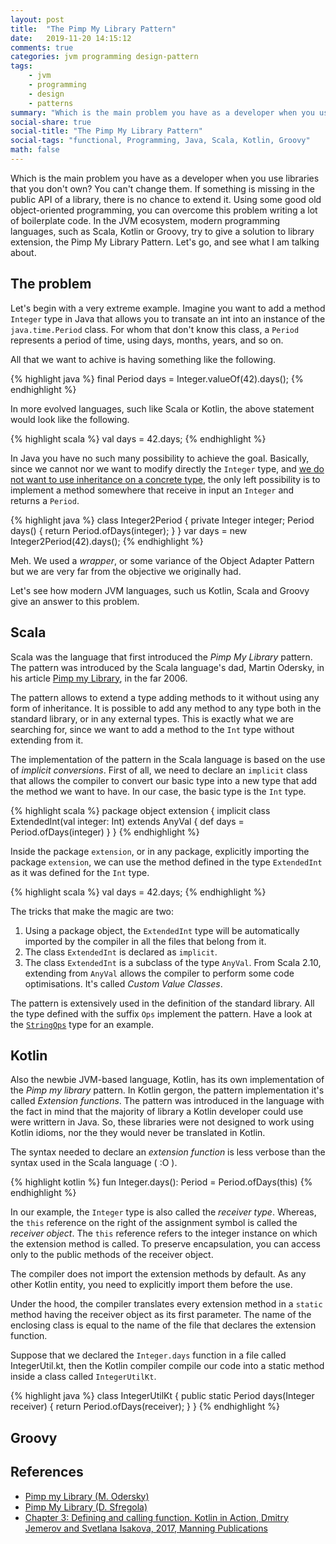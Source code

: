```yaml
---
layout: post
title:  "The Pimp My Library Pattern"
date:   2019-11-20 14:15:12
comments: true
categories: jvm programming design-pattern
tags:
    - jvm
    - programming
    - design
    - patterns
summary: "Which is the main problem you have as a developer when you use libraries that you don't own? You can't change them. If something is missing in the public API of a library, there is no chance to extend it. Using some good old object-oriented programming, you can overcome this problem writing a lot of boilerplate code. In the JVM ecosystem, modern programming languages, such as Scala, Kotlin or Groovy, try to give a solution to library extension, the Pimp My Library Pattern."
social-share: true
social-title: "The Pimp My Library Pattern"
social-tags: "functional, Programming, Java, Scala, Kotlin, Groovy"
math: false
---
```


Which is the main problem you have as a developer when you use libraries that you don't own? You can't change them. If something is missing in the public API of a library, there is no chance to extend it. Using some good old object-oriented programming, you can overcome this problem writing a lot of boilerplate code. In the JVM ecosystem, modern programming languages, such as Scala, Kotlin or Groovy, try to give a solution to library extension, the Pimp My Library Pattern. Let's go, and see what I am talking about.

## The problem

Let's begin with a very extreme example. Imagine you want to add a method `Integer` type in Java that allows you to transate an int into an instance of the `java.time.Period` class. For whom that don't know this class, a `Period` represents a period of time, using days, months, years, and so on.

All that we want to achive is having something like the following.

{% highlight java %}
final Period days = Integer.valueOf(42).days();
{% endhighlight %}

In more evolved languages, such like Scala or Kotlin, the above statement would look like the following.

{% highlight scala %}
val days = 42.days;
{% endhighlight %}

In Java you have no such many possibility to achieve the goal. Basically, since we cannot nor we want to modify directly the `Integer` type, and [we do not want to use inheritance on a concrete type](http://rcardin.github.io/design/programming/oop/fp/2018/07/27/the-secret-life-of-objects-part-2.html), the only
left possibility is to implement a method somewhere that receive in input an `Integer` and returns a `Period`.

{% highlight java %}
class Integer2Period {
    private Integer integer;
    Period days() {
        return Period.ofDays(integer);
    }
}
var days = new Integer2Period(42).days();
{% endhighlight %}

Meh. We used a _wrapper_, or some variance of the Object Adapter Pattern but we are very far from the objective we originally had.

Let's see how modern JVM languages, such us Kotlin, Scala and Groovy give an answer to this problem.

## Scala

Scala was the language that first introduced the _Pimp My Library_ pattern. The pattern was introduced by the Scala language's dad, Martin Odersky, in his article [Pimp my Library](https://www.artima.com/weblogs/viewpost.jsp?thread=179766), in the far 2006. 

The pattern allows to extend a type adding methods to it without using any form of inheritance. It is possible to add any method to any type both in the standard library, or in any external types. This is exactly what we are searching for, since we want to add a method to the `Int` type without extending from it.

The implementation of the pattern in the Scala language is based on the use of _implicit conversions_. First of all, we need to declare an `implicit` class that allows the compiler to convert our basic type into a new type that add the method we want to have. In our case, the basic type is the `Int` type.

{% highlight scala %}
package object extension { 
  implicit class ExtendedInt(val integer: Int) extends AnyVal {
    def days = Period.ofDays(integer)
  }
}
{% endhighlight %}

Inside the package `extension`, or in any package, explicitly importing the package `extension`, we can use the method defined in the type `ExtendedInt` as it was defined for the `Int` type.

{% highlight scala %}
val days = 42.days;
{% endhighlight %}

The tricks that make the magic are two: 

1. Using a package object, the `ExtendedInt` type will be automatically imported by the compiler in all the files that belong from it.
2. The class `ExtendedInt` is declared as `implicit`.
3. The class `ExtendedInt` is a subclass of the type `AnyVal`. From Scala 2.10, extending from `AnyVal` allows the compiler to perform some code optimisations. It's called _Custom Value Classes_.

The pattern is extensively used in the definition of the standard library. All the type defined with the suffix `Ops` implement the pattern. Have a look at the [`StringOps`](https://www.scala-lang.org/api/2.12.2/scala/collection/immutable/StringOps.html) type for an example.

## Kotlin

Also the newbie JVM-based language, Kotlin, has its own implementation of the _Pimp my library_ pattern. In Kotlin gergon, the pattern implementation it's called _Extension functions_. The pattern was introduced in the language with the fact in mind that the majority of library a Kotlin developer could use were writtern in Java. So, these libraries were not designed to work using Kotlin idioms, nor the they would never be translated in Kotlin.

The syntax needed to declare an _extension function_ is less verbose than the syntax used in the Scala language ( :O ).

{% highlight kotlin %}
fun Integer.days(): Period = Period.ofDays(this)
{% endhighlight %}

In our example, the `Integer` type is also called the _receiver type_. Whereas, the `this` reference on the right of the assignment symbol is called the _receiver object_. The `this` reference refers to the integer instance on which the extension method is called. To preserve encapsulation, you can access only to the public methods of the receiver object.

The compiler does not import the extension methods by default. As any other Kotlin entity, you need to explicitly import them before the use.

Under the hood, the compiler translates every extension method in a `static` method having the receiver object as its first parameter. The name of the enclosing class is equal to the name of the file that declares the extension function.

Suppose that we declared the `Integer.days` function in a file called IntegerUtil.kt, then the Kotlin compiler compile our code into a static method inside a class called `IntegerUtilKt`.

{% highlight java %}
class IntegerUtilKt {
    public static Period days(Integer receiver) {
        return Period.ofDays(receiver);
    }
}
{% endhighlight %}

## Groovy

## References

- [Pimp my Library (M. Odersky)](https://www.artima.com/weblogs/viewpost.jsp?thread=179766)
- [Pimp My Library (D. Sfregola)](https://danielasfregola.com/2015/06/08/pimp-my-library/)
- [Chapter 3: Defining and calling function. Kotlin in Action, Dmitry Jemerov and Svetlana Isakova, 2017,
Manning Publications](https://www.manning.com/books/kotlin-in-action)
